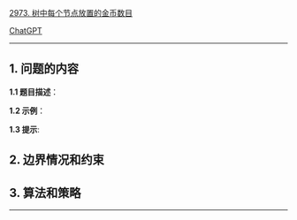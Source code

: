 [2973. 树中每个节点放置的金币数目](https://leetcode.cn/problems/find-number-of-coins-to-place-in-tree-nodes)

[ChatGPT](chat.openai.com)

---

## 1. 问题的内容
**1.1 题目描述**：

**1.2 示例**：

**1.3 提示**:

## 2. 边界情况和约束


## 3. 算法和策略

---

